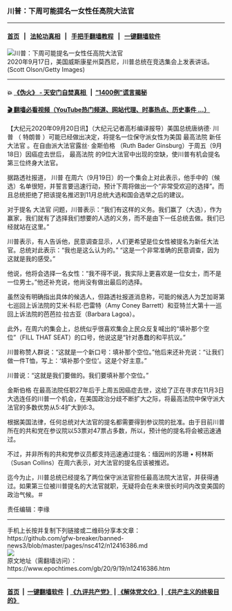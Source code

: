 ### 川普：下周可能提名一女性任高院大法官
------------------------

#### [首页](https://github.com/gfw-breaker/banned-news3/blob/master/README.md) &nbsp;&nbsp;|&nbsp;&nbsp; [法轮功真相](https://github.com/begood0513/basic/blob/master/README.md)  &nbsp;&nbsp;|&nbsp;&nbsp; [手把手翻墙教程](https://github.com/gfw-breaker/guides/wiki)  &nbsp;&nbsp;|&nbsp;&nbsp; [一键翻墙软件](https://github.com/gfw-breaker/nogfw/blob/master/README.md)  



<div><img alt="川普：下周可能提名一女性任高院大法官" class="attachment-djy_600_400 size-djy_600_400 wp-post-image" src="https://i.epochtimes.com/assets/uploads/2020/09/GettyImages-1273229480-600x400.jpg"/>
<div class="caption">
 2020年9月17日，美国威斯康星州莫西尼，川普总统在竞选集会上发表讲话。(Scott Olson/Getty Images)
</div></div><hr/>

#### 💥 [《伪火》 - 天安门自焚真相 ](http://158.247.195.190:10000/videos/blog/weihuo.html)&nbsp; |&nbsp; [“1400例”谎言揭秘  ](http://158.247.195.190:10000/videos/blog/jiexi1400.html)

#### [ 🎬  翻墙必看视频（YouTube热门频道、网站代理、时事热点、历史事件 ...）](https://github.com/gfw-breaker/links/blob/master/banned.md)

<div><p>
 【大纪元2020年09月20日讯】（大纪元记者高杉编译报导）美国总统唐纳德‧
 <ok href="https://www.epochtimes.com/gb/tag/%E5%B7%9D%E6%99%AE.html">
  川普
 </ok>
 （
 <ok href="https://www.epochtimes.com/gb/tag/%E7%89%B9%E6%9C%97%E6%99%AE.html">
  特朗普
 </ok>
 ）可能已经做出决定，将提名一位保守派女性为美国
 <ok href="https://www.epochtimes.com/gb/tag/%E6%9C%80%E9%AB%98%E6%B3%95%E9%99%A2.html">
  最高法院
 </ok>
 新任
 <ok href="https://www.epochtimes.com/gb/tag/%E5%A4%A7%E6%B3%95%E5%AE%98.html">
  大法官
 </ok>
 。在自由派大法官露丝‧
 <ok href="https://www.epochtimes.com/gb/tag/%E9%87%91%E6%96%AF%E4%BC%AF%E6%A0%BC.html">
  金斯伯格
 </ok>
 （Ruth Bader Ginsburg）于周五（9月18日）因癌症去世后，
 <ok href="https://www.epochtimes.com/gb/tag/%E6%9C%80%E9%AB%98%E6%B3%95%E9%99%A2.html">
  最高法院
 </ok>
 的9位大法官中出现的空缺，使川普有机会提名第三位终身大法官。
</p>
<p>
 据路透社报道，
 <ok href="https://www.epochtimes.com/gb/tag/%E5%B7%9D%E6%99%AE.html">
  川普
 </ok>
 在周六（9月19日）的一个集会上对此表示，他手中的（候选）名单很短，并誓言要迅速行动，预计下周将做出一个“非常受欢迎的选择”。而且总统拒绝了把该提名推迟到11月总统大选和国会选举之后的建议。
</p>
<p>
 对于提名
 <ok href="https://www.epochtimes.com/gb/tag/%E5%A4%A7%E6%B3%95%E5%AE%98.html">
  大法官
 </ok>
 问题，川普表示：“我们有这样的义务。我们赢了（大选），作为赢家，我们就有了选择我们想要的人选的义务，而不是由下一任总统去做。我们已经就站在这里。”
</p>
<p>
 川普表示，有人告诉他，民意调查显示，人们更希望是位女性被提名为新任大法官。总统对此表示：“我也是这么认为的。” “这是一个非常准确的民意调查，因为这就是我的感受。”
</p>
<p>
 他说，他将会选择一名女性：“我不得不说，我实际上更喜欢是一位女士，而不是一位男士。”他还补充说，他尚没有做出最后的选择。
</p>
<p>
 虽然没有明确指出具体的候选人，但路透社报道消息称，可能的候选人为芝加哥第七巡回上诉法院的艾米‧科尼‧巴雷特（Amy Coney Barrett）和亚特兰大第十一巡回上诉法院的芭芭拉‧拉古亚（Barbara Lagoa）。
</p>
<p>
 此外，在周六的集会上，总统似乎很喜欢集会上民众反复喊出的“填补那个空位”（FILL THAT SEAT）的口号，他说这是“针对愚蠢的和平抗议。”
</p>
<p>
 川普称赞人群说：“这就是一个新口号：填补那个空位。”他后来还补充说：“让我们做一件T恤，写上：‘填补那个空位’。这是个好主意。”
</p>
<p>
 川普说：“这就是我们要做的。我们要填补那个空位。”
</p>
<p>
 <ok href="https://www.epochtimes.com/gb/tag/%E9%87%91%E6%96%AF%E4%BC%AF%E6%A0%BC.html">
  金斯伯格
 </ok>
 在最高法院任职27年后于上周五因癌症去世，这给了正在寻求在11月3日大选连任的川普一个机会，在美国政治分歧不断扩大之际，将最高法院中保守派大法官的多数优势从5:4扩大到6:3。
</p>
<p>
 根据美国法律，任何总统对大法官的提名都需要得到参议院的批准。由于目前川普所在的共和党在参议院以53票对47票占多数，所以，预计他的提名将会被迅速通过。
</p>
<p>
 不过，并非所有的共和党参议员都支持迅速通过提名：缅因州的苏珊 • 柯林斯（Susan Collins）在周六表示，对大法官的提名应该被推迟。
</p>
<p>
 迄今为止，川普总统已经提名了两位保守派法官担任最高法院大法官，并获得通过。如果第三位被川普提名的大法官就职，无疑将会在未来很长时间内改变美国的政治气候。＃
</p>
<p>
 责任编辑：李缘
</p>
</div>
<hr/>
手机上长按并复制下列链接或二维码分享本文章：<br/>
https://github.com/gfw-breaker/banned-news3/blob/master/pages/nsc412/n12416386.md <br/>
<a href='https://github.com/gfw-breaker/banned-news3/blob/master/pages/nsc412/n12416386.md'><img src='https://github.com/gfw-breaker/banned-news3/blob/master/pages/nsc412/n12416386.md.png'/></a> <br/>
原文地址（需翻墙访问）：https://www.epochtimes.com/gb/20/9/19/n12416386.htm


------------------------
#### [首页](https://github.com/gfw-breaker/banned-news3/blob/master/README.md) &nbsp;|&nbsp; [一键翻墙软件](https://github.com/gfw-breaker/nogfw/blob/master/README.md) &nbsp;| [《九评共产党》](https://github.com/gfw-breaker/9ping.md/blob/master/README.md#九评之一评共产党是什么) | [《解体党文化》](https://github.com/gfw-breaker/jtdwh.md/blob/master/README.md) | [《共产主义的终极目的》](https://github.com/gfw-breaker/gczydzjmd.md/blob/master/README.md)


<img src='http://gfw-breaker.win/banned-news3/pages/nsc412/n12416386.md' width='0px' height='0px'/>